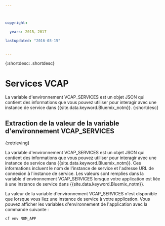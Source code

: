 ```yaml
---



copyright:

  years: 2015，2017

lastupdated: "2016-03-15"


---
```


{:shortdesc: .shortdesc}

# Services VCAP


La variable d'environnement VCAP_SERVICES est un objet JSON qui contient des informations que vous pouvez utiliser pour interagir avec une
instance de service dans {{site.data.keyword.Bluemix_notm}}.
{:shortdesc}


## Extraction de la valeur de la variable d'environnement VCAP_SERVICES
{:retrieving}

La variable d'environnement VCAP_SERVICES est un objet JSON qui contient des informations que vous pouvez utiliser pour interagir avec une
instance de service dans {{site.data.keyword.Bluemix_notm}}. Ces informations incluent le nom de l'instance de service et l'adresse URL de connexion à l'instance de service. Les valeurs sont remplies dans la variable d'environnement VCAP_SERVICES lorsque votre application est liée à une instance de service dans
{{site.data.keyword.Bluemix_notm}}.

La valeur de la variable d'environnement VCAP_SERVICES n'est disponible que lorsque vous liez une instance de service à votre application. Vous pouvez afficher les variables d'environnement de l'application avec la commande suivante :
```
cf env NOM_APP
```
